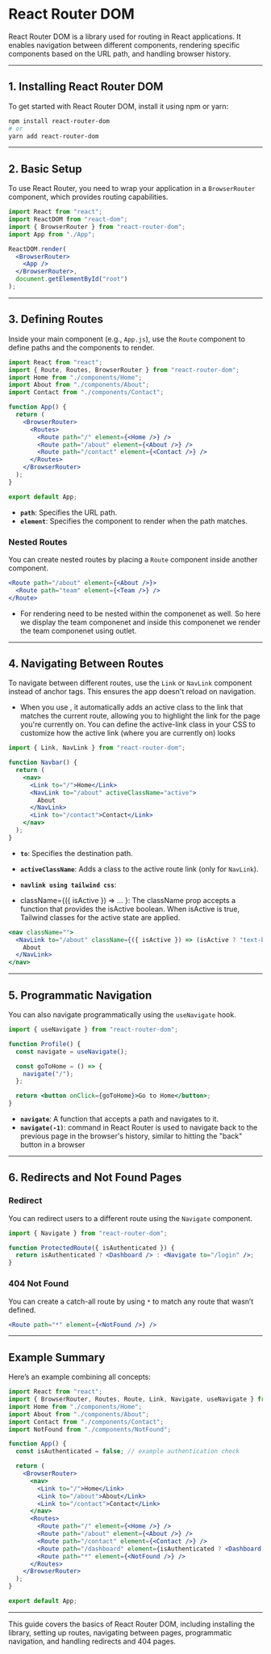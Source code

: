 # React Router DOM

React Router DOM is a library used for routing in React applications. It enables navigation between different components, rendering specific components based on the URL path, and handling browser history.

---

## 1. Installing React Router DOM

To get started with React Router DOM, install it using npm or yarn:

```bash
npm install react-router-dom
# or
yarn add react-router-dom
```

---

## 2. Basic Setup

To use React Router, you need to wrap your application in a `BrowserRouter` component, which provides routing capabilities.

```jsx
import React from "react";
import ReactDOM from "react-dom";
import { BrowserRouter } from "react-router-dom";
import App from "./App";

ReactDOM.render(
  <BrowserRouter>
    <App />
  </BrowserRouter>,
  document.getElementById("root")
);
```

---

## 3. Defining Routes

Inside your main component (e.g., `App.js`), use the `Route` component to define paths and the components to render.

```jsx
import React from "react";
import { Route, Routes, BrowserRouter } from "react-router-dom";
import Home from "./components/Home";
import About from "./components/About";
import Contact from "./components/Contact";

function App() {
  return (
    <BrowserRouter>
      <Routes>
        <Route path="/" element={<Home />} />
        <Route path="/about" element={<About />} />
        <Route path="/contact" element={<Contact />} />
      </Routes>
    </BrowserRouter>
  );
}

export default App;
```

- **`path`**: Specifies the URL path.
- **`element`**: Specifies the component to render when the path matches.

### Nested Routes

You can create nested routes by placing a `Route` component inside another component.

```jsx
<Route path="/about" element={<About />}>
  <Route path="team" element={<Team />} />
</Route>
```

- For rendering need to be nested within the componenet as well. So here we display the team componenet and inside this componenet we render the team componenet using outlet.

---

## 4. Navigating Between Routes

To navigate between different routes, use the `Link` or `NavLink` component instead of anchor tags. This ensures the app doesn't reload on navigation.

- When you use <NavLink>, it automatically adds an active class to the link that matches the current route, allowing you to highlight the link for the page you're currently on. You can define the active-link class in your CSS to customize how the active link (where you are currently on) looks

```jsx
import { Link, NavLink } from "react-router-dom";

function Navbar() {
  return (
    <nav>
      <Link to="/">Home</Link>
      <NavLink to="/about" activeClassName="active">
        About
      </NavLink>
      <Link to="/contact">Contact</Link>
    </nav>
  );
}
```

- **`to`**: Specifies the destination path.
- **`activeClassName`**: Adds a class to the active route link (only for `NavLink`).

- **`navlink using tailwind css`**:
- className={({ isActive }) => ... }: The className prop accepts a function that provides the isActive boolean. When isActive is true, Tailwind classes for the active state are applied.

```jsx
<nav className="">
  <NavLink to="/about" className={({ isActive }) => (isActive ? "text-blue-500 font-bold border-b-2 border-blue-500" : "text-gray-500 hover:text-blue-500")}>
    About
  </NavLink>
</nav>
```

---

## 5. Programmatic Navigation

You can also navigate programmatically using the `useNavigate` hook.

```jsx
import { useNavigate } from "react-router-dom";

function Profile() {
  const navigate = useNavigate();

  const goToHome = () => {
    navigate("/");
  };

  return <button onClick={goToHome}>Go to Home</button>;
}
```

- **`navigate`**: A function that accepts a path and navigates to it.
- **`navigate(-1)`**: command in React Router is used to navigate back to the previous page in the browser's history, similar to hitting the "back" button in a browser

---

## 6. Redirects and Not Found Pages

### Redirect

You can redirect users to a different route using the `Navigate` component.

```jsx
import { Navigate } from "react-router-dom";

function ProtectedRoute({ isAuthenticated }) {
  return isAuthenticated ? <Dashboard /> : <Navigate to="/login" />;
}
```

### 404 Not Found

You can create a catch-all route by using `*` to match any route that wasn’t defined.

```jsx
<Route path="*" element={<NotFound />} />
```

---

## Example Summary

Here’s an example combining all concepts:

```jsx
import React from "react";
import { BrowserRouter, Routes, Route, Link, Navigate, useNavigate } from "react-router-dom";
import Home from "./components/Home";
import About from "./components/About";
import Contact from "./components/Contact";
import NotFound from "./components/NotFound";

function App() {
  const isAuthenticated = false; // example authentication check

  return (
    <BrowserRouter>
      <nav>
        <Link to="/">Home</Link>
        <Link to="/about">About</Link>
        <Link to="/contact">Contact</Link>
      </nav>
      <Routes>
        <Route path="/" element={<Home />} />
        <Route path="/about" element={<About />} />
        <Route path="/contact" element={<Contact />} />
        <Route path="/dashboard" element={isAuthenticated ? <Dashboard /> : <Navigate to="/login" />} />
        <Route path="*" element={<NotFound />} />
      </Routes>
    </BrowserRouter>
  );
}

export default App;
```

---

This guide covers the basics of React Router DOM, including installing the library, setting up routes, navigating between pages, programmatic navigation, and handling redirects and 404 pages.
